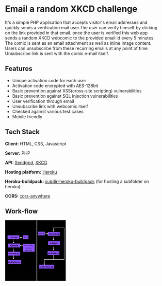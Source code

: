 # Email a random XKCD challenge

It's a simple PHP application that accepts visitor's email addresses and quickly sends a verification mail user.The user can verify himself by clicking on the link provided in that email.
once the user is verified this web app sends a random XKCD webcomic to the provided email id every 5 minutes.
The comic is sent as an email attachment as well as inline image content.
Users can unsubscribe from these recurring emails at any point of time. Unsubscribe link is sent with the comic e-mail itself.

## Features

- Unique activation code for each user
- Activation code encrypted with AES-128bit
- Basic prevention against XSS(cross-site scripting) vulnerabilities
- Basic prevention against SQL injection vulnerabilities
- User verification through email
- Unsubscribe link with webcomic itself
- Checked against various test cases
- Mobile friendly

## Tech Stack

**Client:** HTML, CSS, Javascript

**Server:** PHP

**API:** <a href="https://sendgrid.com/solutions/email-api/">Sendgrid</a>, <a href="https://xkcd.com/">XKCD</a>

**Hosting platform:** <a href="https://www.heroku.com/">Heroku</a>

**Heroku-buildpack:** <a href="https://github.com/timanovsky/subdir-heroku-buildpack">subdir-heroku-buildpack</a> (for hosting a subfolder on heroku)

**CORS:** <a href="https://cors-anywhere.herokuapp.com/corsdemo">cors-anywhere</a>

## Work-flow

<img src="./app/Assets/Images/workflow.png" width="200px" height="200px" alt="can't">
